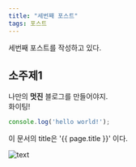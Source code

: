 ```yaml
---
title: "세번째 포스트"
tags: 포스트
---
```


세번째 포스트를 작성하고 있다.

## 소주제1

나만의 __멋진__ 블로그를 만들어야지.<br/>
화이팅!

```javascript
console.log('hello world!');
```

이 문서의 title은 '{{ page.title }}' 이다.

![text](https://picsum.photos/200)
